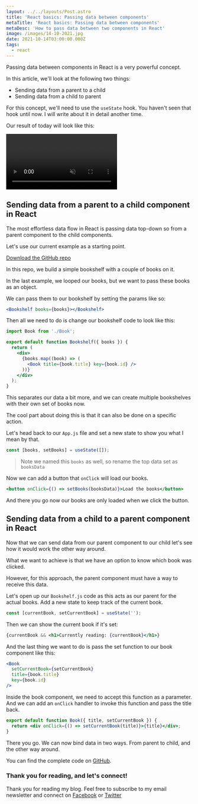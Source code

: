 ```yaml
---
layout: ../../layouts/Post.astro
title: 'React basics: Passing data between components'
metaTitle: 'React basics: Passing data between components'
metaDesc: 'How to pass data between two components in React'
image: /images/14-10-2021.jpg
date: 2021-10-14T03:00:00.000Z
tags:
  - react
---
```

Passing data between components in React is a very powerful concept.

In this article, we'll look at the following two things:

- Sending data from a parent to a child
- Sending data from a child to parent

For this concept, we'll need to use the `useState` hook. You haven't seen that hook until now. I will write about it in detail another time.

Our result of today will look like this:

<!-- ![React basics: Passing data between components](https://cdn.hashnode.com/res/hashnode/image/upload/v1633416020523/rI8ACJ_Nh.gif) -->
<video autoplay loop muted playsinline>
  <source src="https://res.cloudinary.com/daily-dev-tips/video/upload/q_auto/react-data_gvzszr.webm" type="video/webm" />
  <source src="https://res.cloudinary.com/daily-dev-tips/video/upload/q_auto/react-data_d0hcxb.mp4" type="video/mp4" />
</video>

## Sending data from a parent to a child component in React

The most effortless data flow in React is passing data top-down so from a parent component to the child components.

Let's use our current example as a starting point.

[Download the GitHub repo](https://github.com/rebelchris/react-basics/tree/list)

In this repo, we build a simple bookshelf with a couple of books on it.

In the last example, we looped our books, but we want to pass these books as an object.

We can pass them to our bookshelf by setting the params like so:

```jsx
<Bookshelf books={books}></Bookshelf>
```

Then all we need to do is change our bookshelf code to look like this:

```jsx
import Book from './Book';

export default function Bookshelf({ books }) {
  return (
    <div>
      {books.map((book) => (
        <Book title={book.title} key={book.id} />
      ))}
    </div>
  );
}
```

This separates our data a bit more, and we can create multiple bookshelves with their own set of books now.

The cool part about doing this is that it can also be done on a specific action.

Let's head back to our `App.js` file and set a new state to show you what I mean by that.

```jsx
const [books, setBooks] = useState([]);
```

> Note we named this `books` as well, so rename the top data set as `booksData`

Now we can add a button that `onClick` will load our books.

```jsx
<button onClick={() => setBooks(booksData)}>Load the books</button>
```

And there you go now our books are only loaded when we click the button.

## Sending data from a child to a parent component in React

Now that we can send data from our parent component to our child let's see how it would work the other way around.

What we want to achieve is that we have an option to know which book was clicked.

However, for this approach, the parent component must have a way to receive this data.

Let's open up our `Bookshelf.js` code as this acts as our parent for the actual books.
Add a new state to keep track of the current book.

```jsx
const [currentBook, setCurrentBook] = useState('');
```

Then we can show the current book if it's set:

```jsx
{currentBook && <h1>Currently reading: {currentBook}</h1>}
```

And the last thing we want to do is pass the set function to our book component like this:

```jsx
<Book
  setCurrentBook={setCurrentBook}
  title={book.title}
  key={book.id}
/>
```

Inside the book component, we need to accept this function as a parameter.
And we can add an `onClick` handler to invoke this function and pass the title back.

```jsx
export default function Book({ title, setCurrentBook }) {
  return <div onClick={() => setCurrentBook(title)}>{title}</div>;
}
```

There you go. We can now bind data in two ways.
From parent to child, and the other way around.

You can find the complete code on [GitHub](https://github.com/rebelchris/react-basics/tree/data).

### Thank you for reading, and let's connect!

Thank you for reading my blog. Feel free to subscribe to my email newsletter and connect on [Facebook](https://www.facebook.com/DailyDevTipsBlog) or [Twitter](https://twitter.com/DailyDevTips1)
